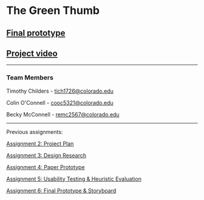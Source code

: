 # The Green Thumb

## [Final prototype](https://www.figma.com/proto/0tQp9fS1PWl8jofJ8zn9svbS/GreenThumbApp?node-id=0%3A1&scaling=min-zoom)

## [Project video]()

----

### Team Members

Timothy Childers - tich1726@colorado.edu

Colin O'Connell - cooc5321@colorado.edu

Becky McConnell - remc2567@colorado.edu

----

Previous assignments:

[Assignment 2: Project Plan](https://github.com/rmcconnell2/the-green-thumb/blob/master/2_CSCI3002_ProjectPlan_GreenThumb.pdf)

[Assignment 3: Design Research](https://github.com/rmcconnell2/the-green-thumb/blob/master/3_Green%20Thumb%20Design%20Research.pdf)

[Assignment 4: Paper Prototype](https://github.com/rmcconnell2/the-green-thumb/blob/master/4_Green%20Thumb%20Paper%20Prototyping.pdf)

[Assignment 5: Usability Testing & Heuristic Evaluation](https://github.com/rmcconnell2/the-green-thumb/blob/master/5_the%20green%20thumb%20usability%20testing%20and%20heuristics.pdf)

[Assignment 6: Final Prototype & Storyboard](https://github.com/rmcconnell2/the-green-thumb/blob/master/6_final%20prototype%20%2B%20storyboard.pdf)

